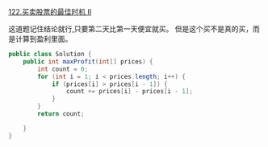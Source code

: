 [122.买卖股票的最佳时机 II](https://leetcode-cn.com/problems/best-time-to-buy-and-sell-stock-ii/)

这道题记住结论就行,只要第二天比第一天便宜就买。
但是这个买不是真的买，而是计算到盈利里面。

```java
public class Solution {
    public int maxProfit(int[] prices) {
        int count = 0;
        for (int i = 1; i < prices.length; i++) {
            if (prices[i] > prices[i - 1]) {
                count += prices[i] - prices[i - 1];
            }
        }
        return count;

    }
}
```